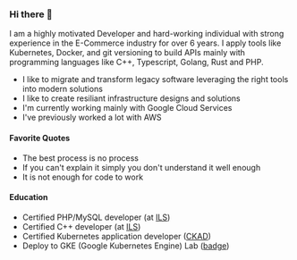 ### Hi there 👋

I am a highly motivated Developer and hard-working individual with strong experience in the E-Commerce industry for over 6 years. I apply tools like Kubernetes, Docker, and git versioning to build APIs mainly with programming languages like C++, Typescript, Golang, Rust and PHP.

- I like to migrate and transform legacy software leveraging the right tools into modern solutions
- I like to create resiliant infrastructure designs and solutions
- I'm currently working mainly with Google Cloud Services
- I've previously worked a lot with AWS

#### Favorite Quotes
- The best process is no process
- If you can't explain it simply you don't understand it well enough
- It is not enough for code to work

#### Education
- Certified PHP/MySQL developer (at [ILS](https://www.ils.de))
- Certified C++ developer (at [ILS](https://www.ils.de))
- Certified Kubernetes application developer ([CKAD](https://www.credly.com/badges/1f01b62c-9508-4c65-b95e-68d3433cf2f1?source=linked_in_profile))
- Deploy to GKE (Google Kubernetes Engine) Lab ([badge](https://run.qwiklabs.com/public_profiles/83314961-d414-4bc6-ac8f-3eb5a2ce81c1/badges/1205398))
